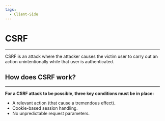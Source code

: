 ```yaml
---
tags:
  - Client-Side
---
```


# CSRF
---
CSRF is an attack where the attacker causes the victim user to carry out an action unintentionally while that user is authenticated.

## How does CSRF work?
---
**For a CSRF attack to be possible, three key conditions must be in place:** 
- A relevant action (that cause a tremendous effect).
- Cookie-based session handling.
- No unpredictable request parameters.
